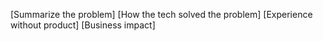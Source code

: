 [Summarize the problem]
[How the tech solved the problem]
[Experience without product]
[Business impact]
